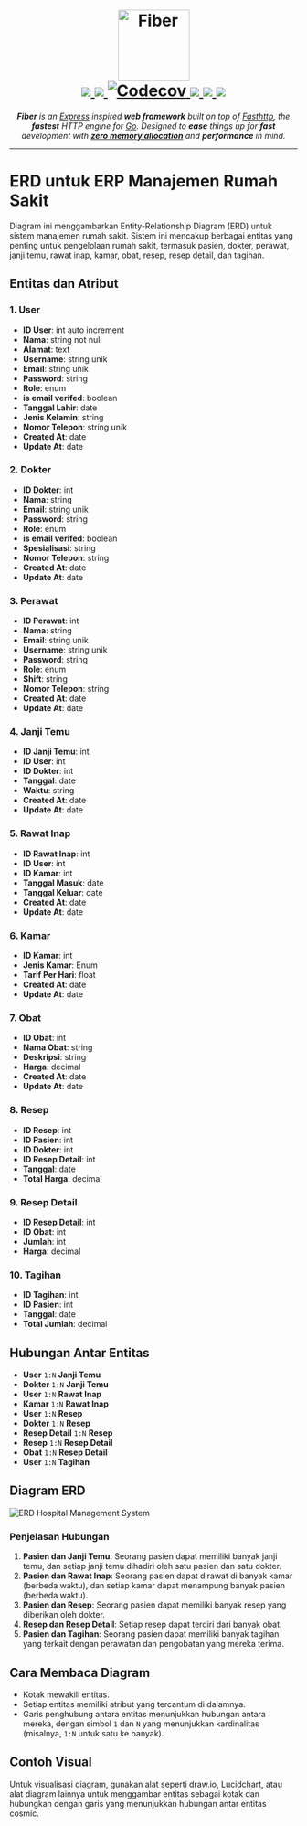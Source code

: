 <h1 align="center">
  <a href="https://gofiber.io">
    <picture>
      <source height="125" media="(prefers-color-scheme: dark)" srcset="https://raw.githubusercontent.com/gofiber/docs/master/static/img/logo-dark.svg">
      <img height="125" alt="Fiber" src="https://raw.githubusercontent.com/gofiber/docs/master/static/img/logo.svg">
    </picture>
  </a>
  <br>
  <a href="https://pkg.go.dev/github.com/gofiber/fiber/v3#pkg-overview">
    <img src="https://img.shields.io/badge/%F0%9F%93%9A%20godoc-pkg-00ACD7.svg?color=00ACD7&style=flat-square">
  </a>
  <a href="https://goreportcard.com/report/github.com/gofiber/fiber/v3">
    <img src="https://img.shields.io/badge/%F0%9F%93%9D%20goreport-A%2B-75C46B?style=flat-square">
  </a>
  <a href="https://codecov.io/gh/gofiber/fiber" >
   <img alt="Codecov" src="https://img.shields.io/codecov/c/github/gofiber/fiber?token=3Cr92CwaPQ&style=flat-square&logo=codecov&label=codecov">
 </a>
  <a href="https://github.com/gofiber/fiber/actions?query=workflow%3ATest">
    <img src="https://img.shields.io/github/actions/workflow/status/gofiber/fiber/test.yml?branch=master&label=%F0%9F%A7%AA%20tests&style=flat-square&color=75C46B">
  </a>
    <a href="https://docs.gofiber.io">
    <img src="https://img.shields.io/badge/%F0%9F%92%A1%20fiber-docs-00ACD7.svg?style=flat-square">
  </a>
  <a href="https://gofiber.io/discord">
    <img src="https://img.shields.io/discord/704680098577514527?style=flat-square&label=%F0%9F%92%AC%20discord&color=00ACD7">
  </a>
</h1>
<p align="center">
  <em><b>Fiber</b> is an <a href="https://github.com/expressjs/express">Express</a> inspired <b>web framework</b> built on top of <a href="https://github.com/valyala/fasthttp">Fasthttp</a>, the <b>fastest</b> HTTP engine for <a href="https://go.dev/doc/">Go</a>. Designed to <b>ease</b> things up for <b>fast</b> development with <a href="https://docs.gofiber.io/#zero-allocation"><b>zero memory allocation</b></a> and <b>performance</b> in mind.</em>
</p>

---

# ERD untuk ERP Manajemen Rumah Sakit

Diagram ini menggambarkan Entity-Relationship Diagram (ERD) untuk sistem manajemen rumah sakit. Sistem ini mencakup berbagai entitas yang penting untuk pengelolaan rumah sakit, termasuk pasien, dokter, perawat, janji temu, rawat inap, kamar, obat, resep, resep detail, dan tagihan.

## Entitas dan Atribut

### 1. User

- **ID User**: int auto increment
- **Nama**: string not null
- **Alamat**: text
- **Username**: string unik
- **Email**: string unik
- **Password**: string
- **Role**: enum
- **is email verifed**: boolean
- **Tanggal Lahir**: date
- **Jenis Kelamin**: string
- **Nomor Telepon**: string unik
- **Created At**: date
- **Update At**: date

### 2. Dokter

- **ID Dokter**: int
- **Nama**: string
- **Email**: string unik
- **Password**: string
- **Role**: enum
- **is email verifed**: boolean
- **Spesialisasi**: string
- **Nomor Telepon**: string
- **Created At**: date
- **Update At**: date

### 3. Perawat

- **ID Perawat**: int
- **Nama**: string
- **Email**: string unik
- **Username**: string unik
- **Password**: string
- **Role**: enum
- **Shift**: string
- **Nomor Telepon**: string
- **Created At**: date
- **Update At**: date

### 4. Janji Temu

- **ID Janji Temu**: int
- **ID User**: int
- **ID Dokter**: int
- **Tanggal**: date
- **Waktu**: string
- **Created At**: date
- **Update At**: date

### 5. Rawat Inap

- **ID Rawat Inap**: int
- **ID User**: int
- **ID Kamar**: int
- **Tanggal Masuk**: date
- **Tanggal Keluar**: date
- **Created At**: date
- **Update At**: date

### 6. Kamar

- **ID Kamar**: int
- **Jenis Kamar**: Enum
- **Tarif Per Hari**: float
- **Created At**: date
- **Update At**: date

### 7. Obat

- **ID Obat**: int
- **Nama Obat**: string
- **Deskripsi**: string
- **Harga**: decimal
- **Created At**: date
- **Update At**: date

### 8. Resep

- **ID Resep**: int
- **ID Pasien**: int
- **ID Dokter**: int
- **ID Resep Detail**: int
- **Tanggal**: date
- **Total Harga**: decimal

### 9. Resep Detail

- **ID Resep Detail**: int
- **ID Obat**: int
- **Jumlah**: int
- **Harga**: decimal

### 10. Tagihan

- **ID Tagihan**: int
- **ID Pasien**: int
- **Tanggal**: date
- **Total Jumlah**: decimal

## Hubungan Antar Entitas

- **User** `1:N` **Janji Temu**
- **Dokter** `1:N` **Janji Temu**
- **User** `1:N` **Rawat Inap**
- **Kamar** `1:N` **Rawat Inap**
- **User** `1:N` **Resep**
- **Dokter** `1:N` **Resep**
- **Resep Detail** `1:N` **Resep**
- **Resep** `1:N` **Resep Detail**
- **Obat** `1:N` **Resep Detail**
- **User** `1:N` **Tagihan**

## Diagram ERD

![ERD Hospital Management System](ERD_Hospital_Management_System.png)

### Penjelasan Hubungan

1. **Pasien dan Janji Temu**: Seorang pasien dapat memiliki banyak janji temu, dan setiap janji temu dihadiri oleh satu pasien dan satu dokter.
2. **Pasien dan Rawat Inap**: Seorang pasien dapat dirawat di banyak kamar (berbeda waktu), dan setiap kamar dapat menampung banyak pasien (berbeda waktu).
3. **Pasien dan Resep**: Seorang pasien dapat memiliki banyak resep yang diberikan oleh dokter.
4. **Resep dan Resep Detail**: Setiap resep dapat terdiri dari banyak obat.
5. **Pasien dan Tagihan**: Seorang pasien dapat memiliki banyak tagihan yang terkait dengan perawatan dan pengobatan yang mereka terima.

## Cara Membaca Diagram

- Kotak mewakili entitas.
- Setiap entitas memiliki atribut yang tercantum di dalamnya.
- Garis penghubung antara entitas menunjukkan hubungan antara mereka, dengan simbol `1` dan `N` yang menunjukkan kardinalitas (misalnya, `1:N` untuk satu ke banyak).

## Contoh Visual

Untuk visualisasi diagram, gunakan alat seperti draw.io, Lucidchart, atau alat diagram lainnya untuk menggambar entitas sebagai kotak dan hubungkan dengan garis yang menunjukkan hubungan antar entitas cosmic.
